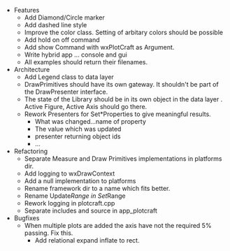 - Features
    - Add Diamond/Circle marker
    - Add dashed line style
    - Improve the color class. Setting of arbitary colors should be possible
    - Add hold on off command
    - Add show Command with wxPlotCraft as Argument.
    - Write hybrid app ... console and gui
    - All examples should return their filenames.
- Architecture
    - Add Legend class to data layer
    - DrawPrimitives should have its own gateway. It shouldn't be part of the DrawPresenter interface.
    - The state of the Library should be in its own object in the data layer . Active Figure, Active Axis should go there.
    - Rework Presenters for Set*Properties to give meaningful results.
        - What was changed...name of property
        - The value which was updated
        - presenter returning object ids
        - ...
- Refactoring
    - Separate Measure and Draw Primitives implementations in platforms dir.
    - Add logging to wxDrawContext
    - Add a null implementation to platforms
    - Rename framework dir to a name which fits better.
    - Rename Update*Range in Set*Range
    - Rework logging in plotcraft.cpp
    - Separate includes and source in app_plotcraft
- Bugfixes
    - When multiple plots are added the axis have not the required 5% passing. Fix this.
        - Add relational expand inflate to rect. 
